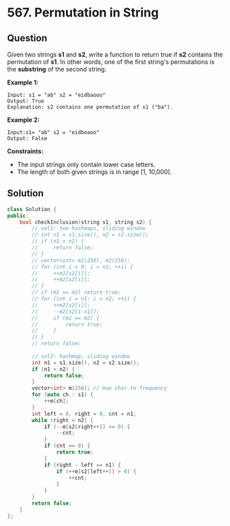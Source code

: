 # 567. Permutation in String

## Question

Given two strings **s1** and **s2**, write a function to return true if **s2** contains the permutation of **s1**. In other words, one of the first string's permutations is the **substring** of the second string.

**Example 1:**

```text
Input: s1 = "ab" s2 = "eidbaooo"
Output: True
Explanation: s2 contains one permutation of s1 ("ba").
```

**Example 2:**

```text
Input:s1= "ab" s2 = "eidboaoo"
Output: False
```

**Constraints:**

* The input strings only contain lower case letters.
* The length of both given strings is in range \[1, 10,000\].

## Solution

```cpp
class Solution {
public:
    bool checkInclusion(string s1, string s2) {
        // sol1: two hashmaps, sliding window
        // int n1 = s1.size(), n2 = s2.size();
        // if (n1 > n2) {
        //     return false;
        // }
        // vector<int> m1(256), m2(256);
        // for (int i = 0; i < n1; ++i) {
        //     ++m1[s1[i]];
        //     ++m2[s2[i]];
        // }
        // if (m1 == m2) return true;
        // for (int i = n1; i < n2; ++i) {
        //     ++m2[s2[i]];
        //     --m2[s2[i-n1]];
        //     if (m1 == m2) {
        //         return true;
        //     }
        // }
        // return false;
        
        // sol2: hashmap, sliding window
        int n1 = s1.size(), n2 = s2.size();
        if (n1 > n2) {
            return false;
        }
        vector<int> m(256); // map char to frequency
        for (auto ch : s1) {
            ++m[ch];
        }
        int left = 0, right = 0, cnt = n1;
        while (right < n2) {
            if (--m[s2[right++]] >= 0) {
                --cnt;
            }
            if (cnt == 0) {
                return true;
            }
            if (right - left == n1) {
                if (++m[s2[left++]] > 0) {
                    ++cnt;
                }
            }
        }
        return false;
    }
};
```

